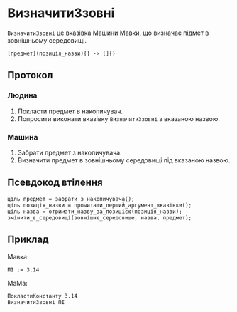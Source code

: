 # ВизначитиЗзовні

`ВизначитиЗзовні` <keyword>це</keyword> вказівка <subject>Машини Мавки</subject>, що визначає підмет в зовнішньому середовищі.

```
[предмет](позиція_назви){} -> []{}
```

## Протокол

### Людина

1. Покласти предмет в накопичувач.
2. Попросити виконати вказівку `ВизначитиЗзовні` з вказаною назвою.

### Машина

1. Забрати предмет з накопичувача.
2. Визначити предмет в зовнішньому середовищі під вказаною назвою.

## Псевдокод втілення

```ціль
ціль предмет = забрати_з_накопичувача();
ціль позиція_назви = прочитати_перший_аргумент_вказівки();
ціль назва = отримати_назву_за_позицією(позиція_назви);
змінити_в_середовищі(зовнішнє_середовище, назва, предмет);
```

## Приклад

<subject>Мавка</subject>:

```мавка
ПІ := 3.14
```

<subject>МаМа</subject>:

```мама
ПокластиКонстанту 3.14
ВизначитиЗзовні ПІ
```